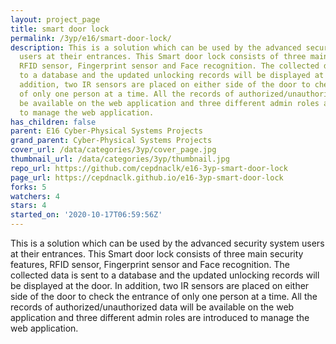 ```yaml
---
layout: project_page
title: smart door lock
permalink: /3yp/e16/smart-door-lock/
description: This is a solution which can be used by the advanced security system
  users at their entrances. This Smart door lock consists of three main security features,
  RFID sensor, Fingerprint sensor and Face recognition. The collected data is sent
  to a database and the updated unlocking records will be displayed at the door. In
  addition, two IR sensors are placed on either side of the door to check the entrance
  of only one person at a time. All the records of authorized/unauthorized data will
  be available on the web application and three different admin roles are introduced
  to manage the web application.
has_children: false
parent: E16 Cyber-Physical Systems Projects
grand_parent: Cyber-Physical Systems Projects
cover_url: /data/categories/3yp/cover_page.jpg
thumbnail_url: /data/categories/3yp/thumbnail.jpg
repo_url: https://github.com/cepdnaclk/e16-3yp-smart-door-lock
page_url: https://cepdnaclk.github.io/e16-3yp-smart-door-lock
forks: 5
watchers: 4
stars: 4
started_on: '2020-10-17T06:59:56Z'
---
```


This is a solution which can be used by the advanced security system users at their entrances. This Smart door lock consists of three main security features, RFID sensor, Fingerprint sensor and Face recognition. The collected data is sent to a database and the updated unlocking records will be displayed at the door. In addition, two IR sensors are placed on either side of the door to check the entrance of only one person at a time. All the records of authorized/unauthorized data will be available on the web application and three different admin roles are introduced to manage the web application.